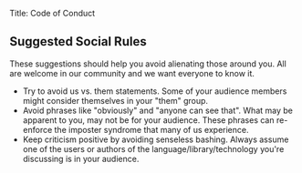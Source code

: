 Title: Code of Conduct

## Suggested Social Rules

These suggestions should help you avoid alienating those around you.  All are welcome in our community and we want everyone to know it.

- Try to avoid us vs. them statements.  Some of your audience members might consider themselves in your "them" group.
- Avoid phrases like "obviously" and "anyone can see that".  What may be apparent to you, may not be for your audience.  These phrases can re-enforce the imposter syndrome that many of us experience.
- Keep criticism positive by avoiding senseless bashing.  Always assume one of the users or authors of the language/library/technology you're discussing is in your audience.
